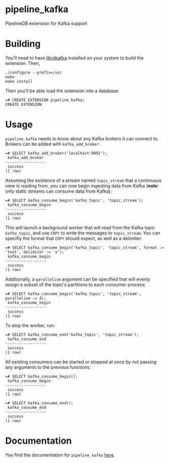 # pipeline_kafka

PipelineDB extension for Kafka support

# Building

You'll need to have [librdkafka](https://github.com/edenhill/librdkafka) installed on your system to build the extension. Then,


```
./configure --prefix=/usr
make
make install
```

Then you'll be able load the extension into a database:

```
=# CREATE EXTENSION pipeline_kafka;
CREATE EXTENSION
```

# Usage

`pipeline_kafka` needs to know about any Kafka brokers it can connect to. Brokers can be added with `kafka_add_broker`:

```
=# SELECT kafka_add_broker('localhost:9092');
 kafka_add_broker
------------------
 success
(1 row)
```

Assuming the existence of a stream named `topic_stream` that a continuous view is reading from, you can now begin ingesting data from Kafka (**note**: only static streams can consume data from Kafka):

```
=# SELECT kafka_consume_begin('kafka_topic', 'topic_stream');
 kafka_consume_begin
------------------
 success
(1 row)
```

This will launch a background worker that will read from the Kafka topic `kafka_topic`, and use `COPY` to write the messages to `topic_stream`. You can specifiy the format that `COPY` should expect, as well as a delimiter:

```
=# SELECT kafka_consume_begin('kafka_topic', 'topic_stream', format := 'text', delimiter := 'x');
 kafka_consume_begin
------------------
 success
(1 row)
```

Additionally, a `parallelism` argument can be specified that will evenly assign a subset of the topic's partitions to each consumer process:

```
=# SELECT kafka_consume_begin('kafka_topic', 'topic_stream', parallelism := 4);
 kafka_consume_begin
------------------
 success
(1 row)
```


To stop the worker, run:

```
=# SELECT kafka_consume_end('kafka_topic', 'topic_stream');
 kafka_consume_end
------------------
 success
(1 row)
```

All existing consumers can be started or stopped at once by not passing any arguments to the previous functions:

```
=# SELECT kafka_consume_begin();
 kafka_consume_begin
------------------
 success
(1 row)

=# SELECT kafka_consume_end();
 kafka_consume_end
------------------
 success
(1 row)
```

# Documentation

You find the documentation for `pipeline_kafka` [here](http://docs.pipelinedb.com/integrations.html#kafka).
